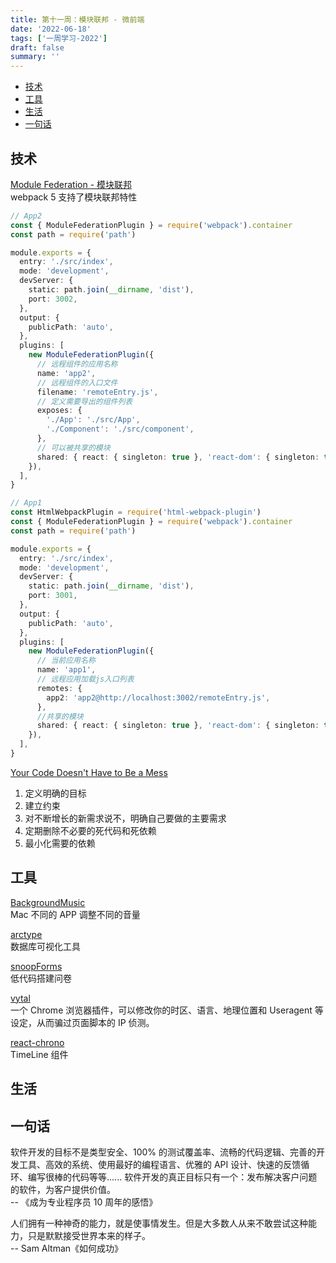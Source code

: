 ```yaml
---
title: 第十一周：模块联邦 - 微前端
date: '2022-06-18'
tags: ['一周学习-2022']
draft: false
summary: ''
---
```


- [技术](#技术)
- [工具](#工具)
- [生活](#生活)
- [一句话](#一句话)

## 技术

[Module Federation - 模块联邦](https://mp.weixin.qq.com/s/H8emiJzYxN06Syrmn5ShOg)  
webpack 5 支持了模块联邦特性

```ts
// App2
const { ModuleFederationPlugin } = require('webpack').container
const path = require('path')

module.exports = {
  entry: './src/index',
  mode: 'development',
  devServer: {
    static: path.join(__dirname, 'dist'),
    port: 3002,
  },
  output: {
    publicPath: 'auto',
  },
  plugins: [
    new ModuleFederationPlugin({
      // 远程组件的应用名称
      name: 'app2',
      // 远程组件的入口文件
      filename: 'remoteEntry.js',
      // 定义需要导出的组件列表
      exposes: {
        './App': './src/App',
        './Component': './src/component',
      },
      // 可以被共享的模块
      shared: { react: { singleton: true }, 'react-dom': { singleton: true } },
    }),
  ],
}

// App1
const HtmlWebpackPlugin = require('html-webpack-plugin')
const { ModuleFederationPlugin } = require('webpack').container
const path = require('path')

module.exports = {
  entry: './src/index',
  mode: 'development',
  devServer: {
    static: path.join(__dirname, 'dist'),
    port: 3001,
  },
  output: {
    publicPath: 'auto',
  },
  plugins: [
    new ModuleFederationPlugin({
      // 当前应用名称
      name: 'app1',
      // 远程应用加载js入口列表
      remotes: {
        app2: 'app2@http://localhost:3002/remoteEntry.js',
      },
      //共享的模块
      shared: { react: { singleton: true }, 'react-dom': { singleton: true } },
    }),
  ],
}
```

[Your Code Doesn't Have to Be a Mess](https://www.danielsieger.com/blog/2022/07/25/your-code-doesnt-have-to-be-a-mess.html)

1. 定义明确的目标
2. 建立约束
3. 对不断增长的新需求说不，明确自己要做的主要需求
4. 定期删除不必要的死代码和死依赖
5. 最小化需要的依赖

## 工具

[BackgroundMusic](https://github.com/kyleneideck/BackgroundMusic)  
Mac 不同的 APP 调整不同的音量

[arctype](https://arctype.com/)  
数据库可视化工具

[snoopForms](https://github.com/snoopForms/snoopHub)  
低代码搭建问卷

[vytal](https://vytal.io/)  
一个 Chrome 浏览器插件，可以修改你的时区、语言、地理位置和 Useragent 等设定，从而骗过页面脚本的 IP 侦测。

[react-chrono](https://github.com/prabhuignoto/react-chrono)  
TimeLine 组件

## 生活

## 一句话

软件开发的目标不是类型安全、100% 的测试覆盖率、流畅的代码逻辑、完善的开发工具、高效的系统、使用最好的编程语言、优雅的 API 设计、快速的反馈循环、编写很棒的代码等等......
软件开发的真正目标只有一个：发布解决客户问题的软件，为客户提供价值。  
-- 《成为专业程序员 10 周年的感悟》

人们拥有一种神奇的能力，就是使事情发生。但是大多数人从来不敢尝试这种能力，只是默默接受世界本来的样子。  
-- Sam Altman《如何成功》
